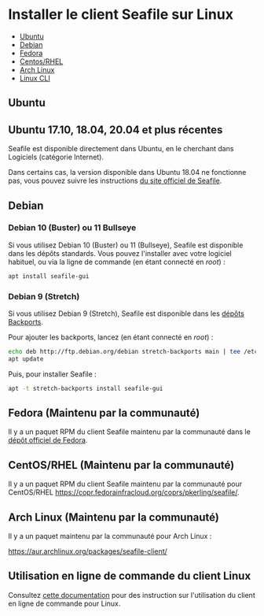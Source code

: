 # Installer le client Seafile sur Linux

<p><div class="toc">
<ul>
<li><a href="#wiki-ubuntu">Ubuntu</a></li>
<li><a href="#wiki-ubuntu">Debian</a></li>
<li><a href="#wiki-ubuntu">Fedora</a></li>
<li><a href="#wiki-centos">Centos/RHEL</a></li>
<li><a href="#wiki-archlinux">Arch Linux</a></li>
<li><a href="#wiki-cli">Linux CLI</a></li>
</ul>
</p>

## <a id="wiki-ubuntu"></a> Ubuntu

## Ubuntu 17.10, 18.04, 20.04 et plus récentes

Seafile est disponible directement dans Ubuntu, en le cherchant dans Logiciels (catégorie Internet).

Dans certains cas, la version disponible dans Ubuntu 18.04 ne fonctionne pas, vous pouvez suivre les instructions [du site officiel de Seafile](https://help.seafile.com/syncing_client/install_linux_client/).

## <a id="wiki-debian"></a> Debian

### Debian 10 (Buster) ou 11 Bullseye

Si vous utilisez Debian 10 (Buster) ou 11 (Bullseye), Seafile est disponible dans les dépôts standards. Vous pouvez l'installer avec votre logiciel habituel, ou via la ligne de commande (en étant connecté en *root*) :

```sh
apt install seafile-gui
```

### Debian 9 (Stretch)
Si vous utilisez Debian 9 (Stretch), Seafile est disponible dans les [dépôts Backports](https://backports.debian.org/Instructions/).

Pour ajouter les backports, lancez (en étant connecté en *root*) :

```sh
echo deb http://ftp.debian.org/debian stretch-backports main | tee /etc/apt/sources.list.d/backports.list
apt update
```

Puis, pour installer Seafile :

```sh
apt -t stretch-backports install seafile-gui
```

## <a id="wiki-fedora"></a> Fedora (Maintenu par la communauté)

Il y a un paquet RPM du client Seafile maintenu par la communauté dans le [dépôt officiel de Fedora](https://admin.fedoraproject.org/pkgdb/package/rpms/seafile/).

## <a id="wiki-centos"></a> CentOS/RHEL (Maintenu par la communauté)

Il y a un paquet RPM du client Seafile maintenu par la communauté pour CentOS/RHEL https://copr.fedorainfracloud.org/coprs/pkerling/seafile/.

## <a id="wiki-archlinux"></a> Arch Linux (Maintenu par la communauté)

Il y a un paquet maintenu par la communauté pour Arch Linux :

https://aur.archlinux.org/packages/seafile-client/

## <a id="wiki-cli"></a> Utilisation en ligne de commande du client Linux

Consultez [cette documentation](linux-cli.md) pour des instruction sur l'utilisation du client en ligne de commande pour Linux.
